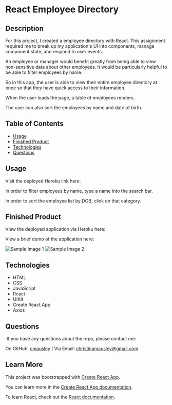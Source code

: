 # React Employee Directory

## Description

For this project, I created a employee directory with React. This assignment required me to break up my application's UI into components, manage component state, and respond to user events.

An employee or manager would benefit greatly from being able to view non-sensitive data about other employees. It would be particularly helpful to be able to filter employees by name.

So in this app, the user is able to view their entire employee directory at once so that they have quick access to their information.

When the user loads the page, a table of employees renders.

The user can also sort the employees by name and date of birth.

## Table of Contents
* [Usage](#usage)
* [Finished Product](#finished-product)
* [Technologies](#technologies)
* [Questions](#questions)

## Usage
Visit the deployed Heroku link here:  

In order to filter employees by name, type a name into the search bar.

In order to sort the employee list by DOB, click on that category.

## Finished Product
View the deployed application via Heroku here: 

View a brief demo of the application here: 

![Sample Image 1]()
![Sample Image 2]()

## Technologies
* HTML
* CSS
* JavaScript
* React
* UIKit
* Create React App
* Axios

## Questions
​
If you have any questions about the repo, please contact me:

On GitHub: [cmausley](https://github.com/cmausley) | Via Email: christinamausley@gmail.com

## Learn More

This project was bootstrapped with [Create React App](https://github.com/facebook/create-react-app).

You can learn more in the [Create React App documentation](https://facebook.github.io/create-react-app/docs/getting-started).

To learn React, check out the [React documentation](https://reactjs.org/).

